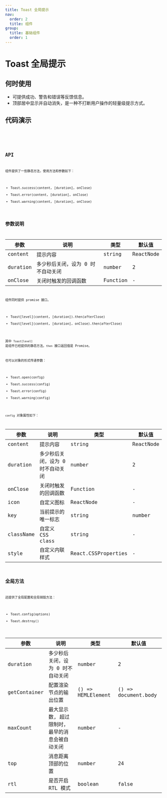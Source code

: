 ```yaml
---
title: Toast 全局提示
nav:
  order: 2
  title: 组件
group:
  title: 基础组件
  order: 1
---
```


# Toast 全局提示

## 何时使用

- 可提供成功、警告和错误等反馈信息。
- 顶部居中显示并自动消失，是一种不打断用户操作的轻量级提示方式。

## 代码演示

<code src='./demo/index.tsx' title='基础用法' />

<code src='./demo/useToast.tsx' title='通过 Hook 获取 ConfigContext 上下文' desc='通过 Toast.useToast 创建支持读取 ConfigContext 的 contextHolder。'/>

## API

组件提供了一些静态方法，使用方法和参数如下：

- Toast.success(content, [duration], onClose)
- Toast.error(content, [duration], onClose)
- Toast.warning(content, [duration], onClose)

## 参数说明

| 参数     | 说明                              | 类型     | 默认值    |
| -------- | --------------------------------- | -------- | --------- |
| content  | 提示内容                          | string   | ReactNode | config | - |
| duration | 多少秒后关闭，设为 0 时不自动关闭 | number   | 2         |
| onClose  | 关闭时触发的回调函数              | Function | -         |

组件同时提供 promise 接口。

- Toast[level](content, [duration]).then(afterClose)
- Toast[level](content, [duration], onClose).then(afterClose)

其中 `Toast[level]` 是组件已经提供的静态方法。`then` 接口返回值是 Promise。

也可以对象的形式传递参数：

- Toast.open(config)
- Toast.success(config)
- Toast.error(config)
- Toast.warning(config)

`config` 对象属性如下：

| 参数      | 说明                              | 类型                | 默认值    |
| --------- | --------------------------------- | ------------------- | --------- |
| content   | 提示内容                          | string              | ReactNode | config | - |
| duration  | 多少秒后关闭，设为 0 时不自动关闭 | number              | 2         |
| onClose   | 关闭时触发的回调函数              | Function            | -         |
| icon      | 自定义图标                        | ReactNode           | -         |
| key       | 当前提示的唯一标志                | string              | number    | - |
| className | 自定义 CSS class                  | string              | -         |
| style     | 自定义内联样式                    | React.CSSProperties | -         |

## 全局方法

还提供了全局配置和全局销毁方法：

- Toast.config(options)
- Toast.destroy()

| 参数         | 说明                                           | 类型              | 默认值              |
| ------------ | ---------------------------------------------- | ----------------- | ------------------- |
| duration     | 多少秒后关闭，设为 0 时不自动关闭              | number            | 2                   |
| getContainer | 配置渲染节点的输出位置                         | () => HEMLElement | () => document.body |
| maxCount     | 最大显示数, 超过限制时，最早的消息会被自动关闭 | number            | -                   |
| top          | 消息距离顶部的位置                             | number            | 24                  |
| rtl          | 是否开启 RTL 模式                              | boolean           | false               |
